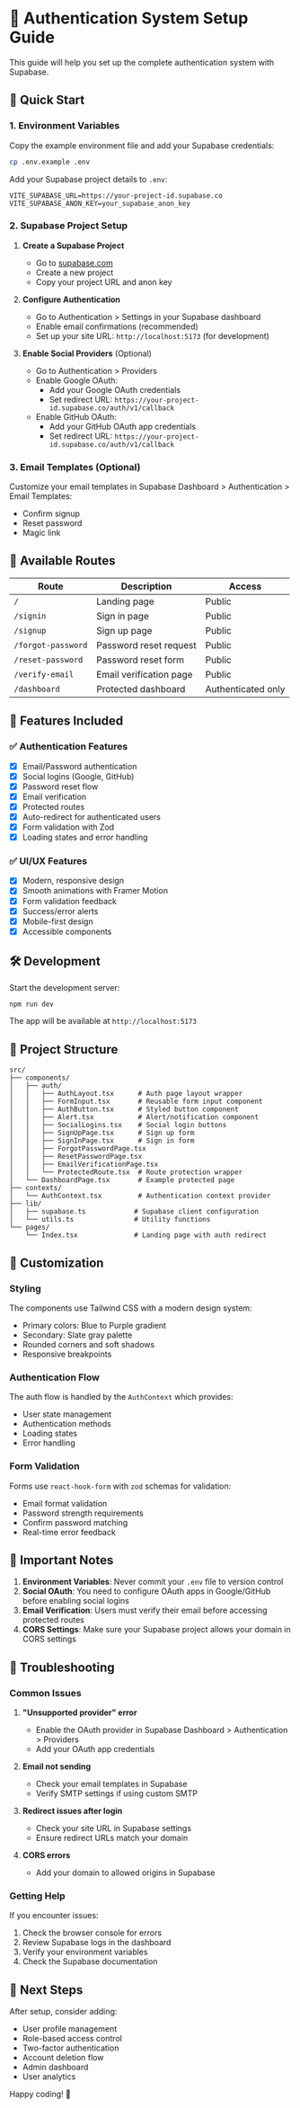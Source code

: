 # 🔐 Authentication System Setup Guide

This guide will help you set up the complete authentication system with Supabase.

## 🚀 Quick Start

### 1. Environment Variables

Copy the example environment file and add your Supabase credentials:

```bash
cp .env.example .env
```

Add your Supabase project details to `.env`:

```env
VITE_SUPABASE_URL=https://your-project-id.supabase.co
VITE_SUPABASE_ANON_KEY=your_supabase_anon_key
```

### 2. Supabase Project Setup

1. **Create a Supabase Project**
   - Go to [supabase.com](https://supabase.com)
   - Create a new project
   - Copy your project URL and anon key

2. **Configure Authentication**
   - Go to Authentication > Settings in your Supabase dashboard
   - Enable email confirmations (recommended)
   - Set up your site URL: `http://localhost:5173` (for development)

3. **Enable Social Providers** (Optional)
   - Go to Authentication > Providers
   - Enable Google OAuth:
     - Add your Google OAuth credentials
     - Set redirect URL: `https://your-project-id.supabase.co/auth/v1/callback`
   - Enable GitHub OAuth:
     - Add your GitHub OAuth app credentials
     - Set redirect URL: `https://your-project-id.supabase.co/auth/v1/callback`

### 3. Email Templates (Optional)

Customize your email templates in Supabase Dashboard > Authentication > Email Templates:
- Confirm signup
- Reset password
- Magic link

## 📱 Available Routes

| Route | Description | Access |
|-------|-------------|---------|
| `/` | Landing page | Public |
| `/signin` | Sign in page | Public |
| `/signup` | Sign up page | Public |
| `/forgot-password` | Password reset request | Public |
| `/reset-password` | Password reset form | Public |
| `/verify-email` | Email verification page | Public |
| `/dashboard` | Protected dashboard | Authenticated only |

## 🎨 Features Included

### ✅ Authentication Features
- [x] Email/Password authentication
- [x] Social logins (Google, GitHub)
- [x] Password reset flow
- [x] Email verification
- [x] Protected routes
- [x] Auto-redirect for authenticated users
- [x] Form validation with Zod
- [x] Loading states and error handling

### ✅ UI/UX Features
- [x] Modern, responsive design
- [x] Smooth animations with Framer Motion
- [x] Form validation feedback
- [x] Success/error alerts
- [x] Mobile-first design
- [x] Accessible components

## 🛠️ Development

Start the development server:

```bash
npm run dev
```

The app will be available at `http://localhost:5173`

## 📂 Project Structure

```
src/
├── components/
│   ├── auth/
│   │   ├── AuthLayout.tsx      # Auth page layout wrapper
│   │   ├── FormInput.tsx       # Reusable form input component
│   │   ├── AuthButton.tsx      # Styled button component
│   │   ├── Alert.tsx           # Alert/notification component
│   │   ├── SocialLogins.tsx    # Social login buttons
│   │   ├── SignUpPage.tsx      # Sign up form
│   │   ├── SignInPage.tsx      # Sign in form
│   │   ├── ForgotPasswordPage.tsx
│   │   ├── ResetPasswordPage.tsx
│   │   ├── EmailVerificationPage.tsx
│   │   └── ProtectedRoute.tsx  # Route protection wrapper
│   └── DashboardPage.tsx       # Example protected page
├── contexts/
│   └── AuthContext.tsx         # Authentication context provider
├── lib/
│   ├── supabase.ts            # Supabase client configuration
│   └── utils.ts               # Utility functions
└── pages/
    └── Index.tsx              # Landing page with auth redirect
```

## 🔧 Customization

### Styling
The components use Tailwind CSS with a modern design system:
- Primary colors: Blue to Purple gradient
- Secondary: Slate gray palette
- Rounded corners and soft shadows
- Responsive breakpoints

### Authentication Flow
The auth flow is handled by the `AuthContext` which provides:
- User state management
- Authentication methods
- Loading states
- Error handling

### Form Validation
Forms use `react-hook-form` with `zod` schemas for validation:
- Email format validation
- Password strength requirements
- Confirm password matching
- Real-time error feedback

## 🚨 Important Notes

1. **Environment Variables**: Never commit your `.env` file to version control
2. **Social OAuth**: You need to configure OAuth apps in Google/GitHub before enabling social logins
3. **Email Verification**: Users must verify their email before accessing protected routes
4. **CORS Settings**: Make sure your Supabase project allows your domain in CORS settings

## 🐛 Troubleshooting

### Common Issues

1. **"Unsupported provider" error**
   - Enable the OAuth provider in Supabase Dashboard > Authentication > Providers
   - Add your OAuth app credentials

2. **Email not sending**
   - Check your email templates in Supabase
   - Verify SMTP settings if using custom SMTP

3. **Redirect issues after login**
   - Check your site URL in Supabase settings
   - Ensure redirect URLs match your domain

4. **CORS errors**
   - Add your domain to allowed origins in Supabase

### Getting Help

If you encounter issues:
1. Check the browser console for errors
2. Review Supabase logs in the dashboard
3. Verify your environment variables
4. Check the Supabase documentation

## 🎯 Next Steps

After setup, consider adding:
- User profile management
- Role-based access control
- Two-factor authentication
- Account deletion flow
- Admin dashboard
- User analytics

Happy coding! 🚀
